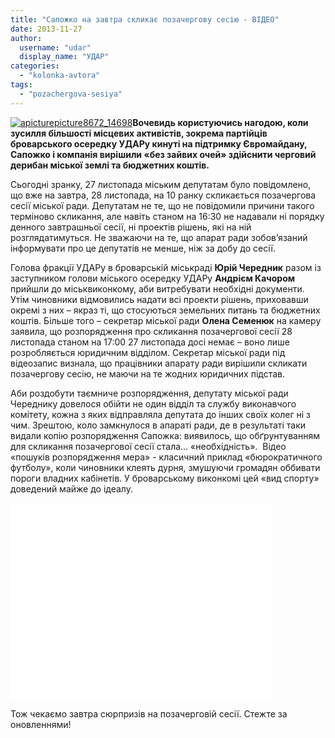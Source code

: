 ```yaml
---
title: "Сапожко на завтра скликає позачергову сесію - ВІДЕО"
date: 2013-11-27
author: 
  username: "udar"
  display_name: "УДАР"
categories: 
  - "kolonka-avtora"
tags: 
  - "pozachergova-sesiya"
---
```


[![apicturepicture8672_14698](https://mpz.brovary.org/wp-content/uploads/2013/11/apicturepicture8672_14698.jpg)](https://mpz.brovary.org/wp-content/uploads/2013/11/apicturepicture8672_14698.jpg)**Вочевидь користуючись нагодою, коли зусилля більшості місцевих активістів, зокрема партійців броварського осередку УДАРу кинуті на підтримку Євромайдану, Сапожко і компанія вирішили «без зайвих очей» здійснити черговий дерибан міської землі та бюджетних коштів.**

Сьогодні зранку, 27 листопада міським депутатам було повідомлено, що вже на завтра, 28 листопада, на 10 ранку скликається позачергова сесії міської ради. Депутатам не те, що не повідомили причини такого терміново скликання, але навіть станом на 16:30 не надавали ні порядку денного завтрашньої сесії, ні проектів рішень, які на ній розглядатимуться. Не зважаючи на те, що апарат ради зобов’язаний інформувати про це депутатів не менше, ніж за добу до сесії.

Голова фракції УДАРу в броварській міськраді **Юрій Чередник** разом із заступником голови міського осередку УДАРу **Андрієм Качором** прийшли до міськвиконкому, аби витребувати необхідні документи. Утім чиновники відмовились надати всі проекти рішень, приховавши окремі з них – якраз ті, що стосуються земельних питань та бюджетних коштів. Більше того – секретар міської ради **Олена Семенюк** на камеру заявила, що розпорядження про скликання позачергової сесії 28 листопада станом на 17:00 27 листопада досі немає – воно лише розробляється юридичним відділом. Секретар міської ради під відеозапис визнала, що працівники апарату ради вирішили скликати позачергову сесію, не маючи на те жодних юридичних підстав.

Аби роздобути таємниче розпорядження, депутату міської ради Череднику довелося обійти не один відділ та службу виконавчого комітету, кожна з яких відправляла депутата до інших своїх колег ні з чим. Зрештою, коло замкнулося в апараті ради, де в результаті таки видали копію розпорядження Сапожка: виявилось, що обґрунтуванням для скликання позачергової сесії стала… «необхідність».  Відео «пошуків розпорядження мера» - класичний приклад «бюрократичного футболу», коли чиновники клеять дурня, змушуючи громадян оббивати пороги владних кабінетів. У броварському виконкомі цей «вид спорту» доведений майже до ідеалу.

<iframe src="//www.youtube.com/embed/e4Dy1JmaOjs" height="315" width="420" allowfullscreen frameborder="0"></iframe>

Тож чекаємо завтра сюрпризів на позачерговій сесії. Стежте за оновленнями!
